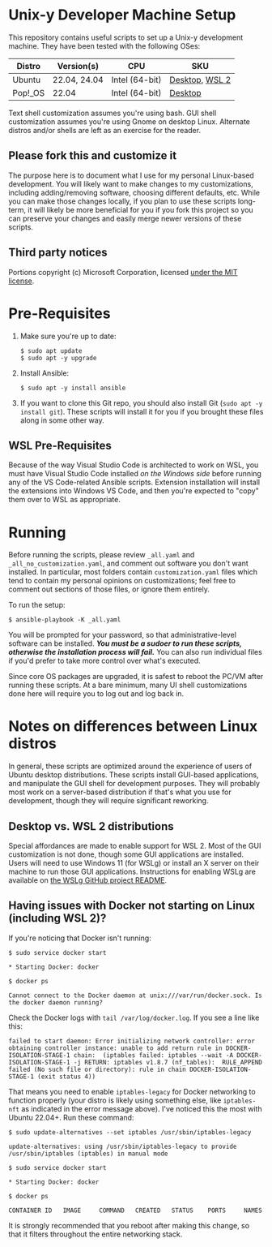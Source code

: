 # Unix-y Developer Machine Setup

This repository contains useful scripts to set up a Unix-y development machine. They have been tested with the following OSes:

Distro  | Version(s)   | CPU            | SKU
------- | ------------ | -------------- | ---
Ubuntu  | 22.04, 24.04 | Intel (64-bit) | [Desktop](https://www.ubuntu.com/download/desktop), [WSL 2](https://www.microsoft.com/en-us/p/ubuntu/9nblggh4msv6)
Pop!_OS | 22.04        | Intel (64-bit) | [Desktop](https://system76.com/pop)

Text shell customization assumes you're using bash. GUI shell customization assumes you're using Gnome on desktop Linux. Alternate distros and/or shells are left as an exercise for the reader.

## Please fork this and customize it

The purpose here is to document what I use for my personal Linux-based development. You will likely want to make changes to my customizations, including adding/removing software, choosing different defaults, etc. While you can make those changes locally, if you plan to use these scripts long-term, it will likely be more beneficial for you if you fork this project so you can preserve your changes and easily merge newer versions of these scripts.

## Third party notices

Portions copyright (c) Microsoft Corporation, licensed [under the MIT license](https://github.com/microsoft/vscode/blob/afd102cbd2e17305a510701d7fd963ec2528e4ea/LICENSE.txt).

# Pre-Requisites

1. Make sure you're up to date:

   ```shell
   $ sudo apt update
   $ sudo apt -y upgrade
   ```

2. Install Ansible:

   ```shell
   $ sudo apt -y install ansible
   ```

3. If you want to clone this Git repo, you should also install Git (`sudo apt -y install git`). These scripts will install it for you if you brought these files along in some other way.

## WSL Pre-Requisites

Because of the way Visual Studio Code is architected to work on WSL, you must have Visual Studio Code installed _on the Windows side_ before running any of the VS Code-related Ansible scripts. Extension installation will install the extensions into Windows VS Code, and then you're expected to "copy" them over to WSL as appropriate.

# Running

Before running the scripts, please review `_all.yaml` and `_all_no_customization.yaml`, and comment out software you don't want installed. In particular, most folders contain `customization.yaml` files which tend to contain my personal opinions on customizations; feel free to comment out sections of those files, or ignore them entirely.

To run the setup:

```shell
$ ansible-playbook -K _all.yaml
```

You will be prompted for your password, so that administrative-level software can be installed. _**You must be a sudoer to run these scripts, otherwise the installation process will fail.**_ You can also run individual files if you'd prefer to take more control over what's executed.

Since core OS packages are upgraded, it is safest to reboot the PC/VM after running these scripts. At a bare minimum, many UI shell customizations done here will require you to log out and log back in.

# Notes on differences between Linux distros

In general, these scripts are optimized around the experience of users of Ubuntu desktop distributions. These scripts install GUI-based applications, and manipulate the GUI shell for development purposes. They will probably most work on a server-based distribution if that's what you use for development, though they will require significant reworking.

## Desktop vs. WSL 2 distributions

Special affordances are made to enable support for WSL 2. Most of the GUI customization is not done, though some GUI applications are installed. Users will need to use Windows 11 (for WSLg) or install an X server on their machine to run those GUI applications. Instructions for enabling WSLg are available on [the WSLg GitHub project README](https://github.com/microsoft/wslg/blob/HEAD/README.md).

## Having issues with Docker not starting on Linux (including WSL 2)?

If you're noticing that Docker isn't running:

```shell
$ sudo service docker start

* Starting Docker: docker

$ docker ps

Cannot connect to the Docker daemon at unix:///var/run/docker.sock. Is the docker daemon running?
```

Check the Docker logs with `tail /var/log/docker.log`. If you see a line like this:

```shell
failed to start daemon: Error initializing network controller: error obtaining controller instance: unable to add return rule in DOCKER-ISOLATION-STAGE-1 chain:  (iptables failed: iptables --wait -A DOCKER-ISOLATION-STAGE-1 -j RETURN: iptables v1.8.7 (nf_tables):  RULE_APPEND failed (No such file or directory): rule in chain DOCKER-ISOLATION-STAGE-1 (exit status 4))
```

That means you need to enable `iptables-legacy` for Docker networking to function properly (your distro is likely using something else, like `iptables-nft` as indicated in the error message above). I've noticed this the most with Ubuntu 22.04+. Run these command:

```shell
$ sudo update-alternatives --set iptables /usr/sbin/iptables-legacy

update-alternatives: using /usr/sbin/iptables-legacy to provide /usr/sbin/iptables (iptables) in manual mode

$ sudo service docker start

* Starting Docker: docker

$ docker ps

CONTAINER ID   IMAGE     COMMAND   CREATED   STATUS    PORTS     NAMES
```

It is strongly recommended that you reboot after making this change, so that it filters throughout the entire networking stack.
